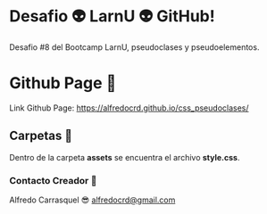 # Desafio :alien: LarnU :alien: GitHub!

Desafio #8 del Bootcamp LarnU, pseudoclases y pseudoelementos.

# Github Page :link:

Link Github Page: https://alfredocrd.github.io/css_pseudoclases/

## Carpetas :file_folder:

Dentro de la carpeta **assets** se encuentra el archivo **style.css**.

### Contacto Creador :e-mail: 
Alfredo Carrasquel :sunglasses:
alfredocrd@gmail.com